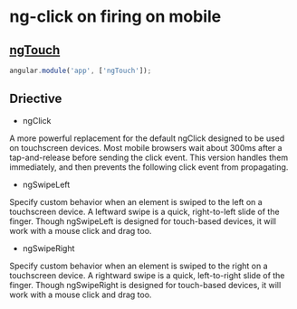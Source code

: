 # ng-click on firing on mobile

## [ngTouch](https://docs.angularjs.org/api/ngTouch)

```javascript
angular.module('app', ['ngTouch']);
```

## Driective

* ngClick

A more powerful replacement for the default ngClick designed to be used on touchscreen devices. Most mobile browsers wait about 300ms after a tap-and-release before sending the click event. This version handles them immediately, and then prevents the following click event from propagating.

* ngSwipeLeft

Specify custom behavior when an element is swiped to the left on a touchscreen device. A leftward swipe is a quick, right-to-left slide of the finger. Though ngSwipeLeft is designed for touch-based devices, it will work with a mouse click and drag too.

* ngSwipeRight

Specify custom behavior when an element is swiped to the right on a touchscreen device. A rightward swipe is a quick, left-to-right slide of the finger. Though ngSwipeRight is designed for touch-based devices, it will work with a mouse click and drag too.